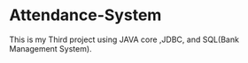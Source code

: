 # Attendance-System
This is my Third project using JAVA core ,JDBC, and SQL(Bank Management System).
